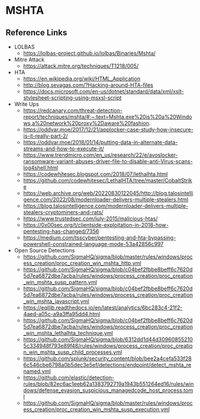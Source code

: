 # MSHTA

## Reference Links
- LOLBAS
  - https://lolbas-project.github.io/lolbas/Binaries/Mshta/
- Mitre Attack
  - https://attack.mitre.org/techniques/T1218/005/
- HTA 
  - https://en.wikipedia.org/wiki/HTML_Application
  - http://blog.sevagas.com/?Hacking-around-HTA-files
  - https://docs.microsoft.com/en-us/dotnet/standard/data/xml/xslt-stylesheet-scripting-using-msxsl-script
- Write Ups
  - https://redcanary.com/threat-detection-report/techniques/mshta/#:~:text=Mshta.exe%20is%20a%20Windows,a%20network%20proxy%2Daware%20fashion.
  - https://oddvar.moe/2017/12/21/applocker-case-study-how-insecure-is-it-really-part-2/
  - https://oddvar.moe/2018/01/14/putting-data-in-alternate-data-streams-and-how-to-execute-it/
  - https://www.trendmicro.com/en_us/research/22/e/avoslocker-ransomware-variant-abuses-driver-file-to-disable-anti-Virus-scans-log4shell.html
  - https://codewhitesec.blogspot.com/2018/07/lethalhta.html
  - https://github.com/codewhitesec/LethalHTA/tree/master/CobaltStrike
  - https://web.archive.org/web/20220830122045/http://blog.talosintelligence.com/2022/08/modernloader-delivers-multiple-stealers.html
  - https://blog.talosintelligence.com/modernloader-delivers-multiple-stealers-cryptominers-and-rats/
  - https://www.trustedsec.com/july-2015/malicious-htas/
  - https://0x00sec.org/t/clientside-exploitation-in-2018-how-pentesting-has-changed/7356
  - https://medium.com/tsscyber/pentesting-and-hta-bypassing-powershell-constrained-language-mode-53a42856c997
- Open Source Detections
  - https://github.com/SigmaHQ/sigma/blob/master/rules/windows/process_creation/proc_creation_win_mshta_http.yml
  - https://github.com/SigmaHQ/sigma/blob/c04bef2fbbe8beff6c7620d5d7ea6872dbe7acba/rules/windows/process_creation/proc_creation_win_mshta_susp_pattern.yml
  - https://github.com/SigmaHQ/sigma/blob/c04bef2fbbe8beff6c7620d5d7ea6872dbe7acba/rules/windows/process_creation/proc_creation_win_mshta_javascript.yml
  - https://eqllib.readthedocs.io/en/latest/analytics/6bc283c4-21f2-4aed-a05c-a9a3ffa95dd4.html
  - https://github.com/SigmaHQ/sigma/blob/c04bef2fbbe8beff6c7620d5d7ea6872dbe7acba/rules/windows/process_creation/proc_creation_win_mshta_lethalhta_technique.yml
  - https://github.com/SigmaHQ/sigma/blob/6312dd1d44d309608552105c334948f793e89f48/rules/windows/process_creation/proc_creation_win_mshta_susp_child_processes.yml
  - https://github.com/splunk/security_content/blob/bee2a4cefa533f286c546cbe6798a0b5dec3e5ef/detections/endpoint/detect_mshta_renamed.yml
  - https://github.com/elastic/detection-rules/blob/82ec6ac1eeb62a1383792719a1943b551264ed16/rules/windows/defense_evasion_suspicious_managedcode_host_process.toml
  - https://github.com/SigmaHQ/sigma/blob/master/rules/windows/process_creation/proc_creation_win_mshta_susp_execution.yml